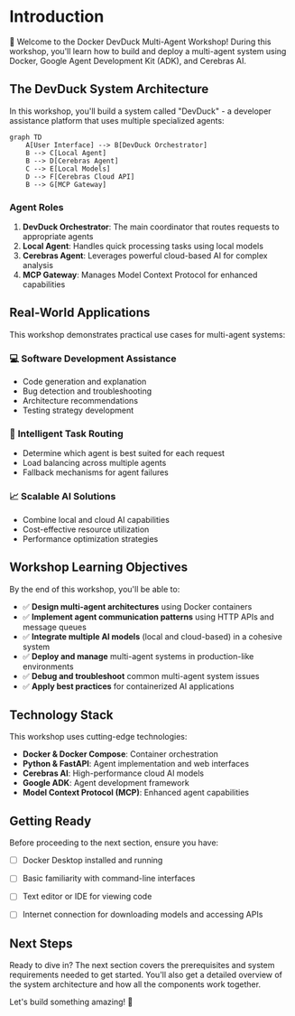# Introduction

👋 Welcome to the Docker DevDuck Multi-Agent Workshop!
During this workshop, you'll learn how to build and deploy a multi-agent system using Docker, Google Agent Development Kit (ADK), and Cerebras AI.


## The DevDuck System Architecture

In this workshop, you'll build a system called "DevDuck" - a developer assistance platform that uses multiple specialized agents:

```mermaid
graph TD
    A[User Interface] --> B[DevDuck Orchestrator]
    B --> C[Local Agent]
    B --> D[Cerebras Agent]
    C --> E[Local Models]
    D --> F[Cerebras Cloud API]
    B --> G[MCP Gateway]
```

### Agent Roles

1. **DevDuck Orchestrator**: The main coordinator that routes requests to appropriate agents
2. **Local Agent**: Handles quick processing tasks using local models
3. **Cerebras Agent**: Leverages powerful cloud-based AI for complex analysis
4. **MCP Gateway**: Manages Model Context Protocol for enhanced capabilities

## Real-World Applications

This workshop demonstrates practical use cases for multi-agent systems:

### 💻 **Software Development Assistance**
- Code generation and explanation
- Bug detection and troubleshooting
- Architecture recommendations
- Testing strategy development

### 🎯 **Intelligent Task Routing**
- Determine which agent is best suited for each request
- Load balancing across multiple agents
- Fallback mechanisms for agent failures

### 📈 **Scalable AI Solutions**
- Combine local and cloud AI capabilities
- Cost-effective resource utilization
- Performance optimization strategies

## Workshop Learning Objectives

By the end of this workshop, you'll be able to:

- ✅ **Design multi-agent architectures** using Docker containers
- ✅ **Implement agent communication patterns** using HTTP APIs and message queues
- ✅ **Integrate multiple AI models** (local and cloud-based) in a cohesive system
- ✅ **Deploy and manage** multi-agent systems in production-like environments
- ✅ **Debug and troubleshoot** common multi-agent system issues
- ✅ **Apply best practices** for containerized AI applications


## Technology Stack

This workshop uses cutting-edge technologies:

- **Docker & Docker Compose**: Container orchestration
- **Python & FastAPI**: Agent implementation and web interfaces
- **Cerebras AI**: High-performance cloud AI models
- **Google ADK**: Agent development framework
- **Model Context Protocol (MCP)**: Enhanced agent capabilities

## Getting Ready

Before proceeding to the next section, ensure you have:

- [ ] Docker Desktop installed and running
- [ ] Basic familiarity with command-line interfaces
- [ ] Text editor or IDE for viewing code
- [ ] Internet connection for downloading models and accessing APIs


## Next Steps

Ready to dive in? The next section covers the prerequisites and system requirements needed to get started. You'll also get a detailed overview of the system architecture and how all the components work together.

Let's build something amazing! 🚀

